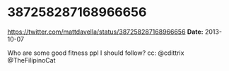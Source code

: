 # 387258287168966656
https://twitter.com/mattdavella/status/387258287168966656
**Date:** 2013-10-07

Who are some good fitness ppl I should follow? cc: @cdittrix @TheFilipinoCat
